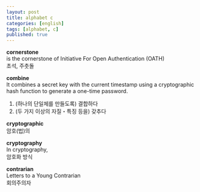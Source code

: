 ```yaml
---
layout: post
title: alphabet c
categories: [english]
tags: [alphabet, c]
published: true
---
```


**cornerstone**  
is the cornerstone of Initiative For Open Authentication (OATH)  
초석, 주춧돌

**combine**  
It combines a secret key with the current timestamp using a cryptographic hash function to generate a one-time password.  

1. (하나의 단일체를 만들도록) 결합하다
2. (두 가지 이상의 자질・특징 등을) 갖추다

**cryptographic**  
암호(법)의

**cryptography**  
In cryptography,  
암호화 방식

**contrarian**  
Letters to a Young Contrarian  
회의주의자  

